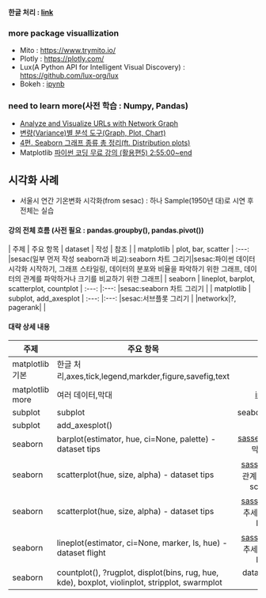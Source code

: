 #### 한글 처리 : [link](./refer/README.md)
### more package visuallization
- Mito : https://www.trymito.io/
- Plotly : https://plotly.com/
- Lux(A Python API for Intelligent Visual Discovery) : https://github.com/lux-org/lux
- Bokeh : [ipynb](https://colab.research.google.com/drive/1k1JdZG2VMrNxcW3gku9-C20OO8t6vEZW#scrollTo=w8eaAUE5suk8)

### need to learn more(사전 학습 : Numpy, Pandas)
- [Analyze and Visualize URLs with Network Graph](https://towardsdatascience.com/analyze-and-visualize-urls-with-network-graph-ee3ad5338b69)
- [변량(Variance)별 분석 도구(Graph, Plot, Chart)](https://dbrang.tistory.com/1208)
- [4편. Seaborn 그래프 종류 총 정리(ft. Distribution plots)](https://coding-kindergarten.tistory.com/132)
- Matplotlib [파이썬 코딩 무료 강의 (활용편5) 2:55:00~end](https://youtu.be/PjhlUzp_cU0)

## 시각화 사례
- 서울시 연간 기온변화 시각화(from sesac) : 하나 Sample(1950년 대)로 시연 후 전체는 실습

#### 강의 전체 흐름 (사전 필요 : pandas.groupby(), pandas.pivot())
| 주제 | 주요 항목 | dataset | 작성 | 참조 |
| matplotlib | plot, bar, scatter | :---: |sesac(일부 먼저 작성 seaborn과 비교):seaborn 차트 그리기|sesac:파이썬 데이터 시각화 시작하기, 그래프 스타일링, 데이터의 분포와 비율을 파악하기 위한 그래프, 데이터의 관계를 파악하거나 크기를 비교하기 위한 그래프|
| seaborn | lineplot, barplot, scatterplot, countplot | :---: |:---: |sesac:seaborn 차트 그리기 |
| matplotlib | subplot, add_axesplot | :---: |:---: |sesac:서브플롯 그리기 |
|networkx|?, pagerank| |

#### 대략 상세 내용
| 주제 | 주요 항목 | 참조 |
| --- | --- | :---: |
|matplotlib 기본|한글 처리,axes,tick,legend,markder,figure,savefig,text| |
|matplotlib more|여러 데이터,막대|[in ipynb](./codes/03_visualization_Matplotlib.ipynb) |
|subplot|subplot|seaborn.dataset?|
|subplot|add_axesplot()|[video](sesac_visuallization_subplot_2_.mov)|
|seaborn|barplot(estimator, hue, ci=None, palette) - dataset tips| [sassek](https://sesac.seoul.kr/):seaborn-막대그래프 |
|seaborn|scatterplot(hue, size, alpha) - dataset tips|[sassek](https://sesac.seoul.kr/):데이터의 관계 파악을 위한 scatterplot|
|seaborn|scatterplot(hue, size, alpha) - dataset tips|[sassek](https://sesac.seoul.kr/):데이터의 추세를 표현하는 lineplot|
|seaborn|lineplot(estimator, ci=None, marker, ls, hue) - dataset flight|[sassek](https://sesac.seoul.kr/):데이터의 추세를 표현하는 lineplot|
|seaborn|countplot(), ?rugplot, displot(bins, rug, hue, kde), boxplot, violinplot, stripplot, swarmplot|dataset titanic, iris|


